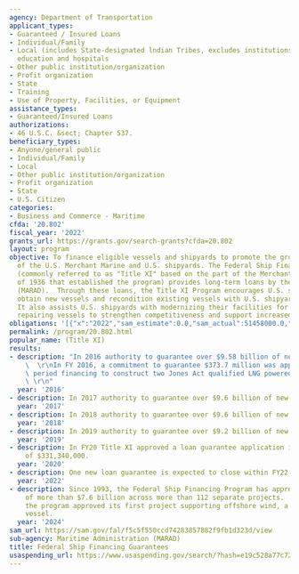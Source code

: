 ```yaml
---
agency: Department of Transportation
applicant_types:
- Guaranteed / Insured Loans
- Individual/Family
- Local (includes State-designated lndian Tribes, excludes institutions of higher
  education and hospitals
- Other public institution/organization
- Profit organization
- State
- Training
- Use of Property, Facilities, or Equipment
assistance_types:
- Guaranteed/Insured Loans
authorizations:
- 46 U.S.C. &sect; Chapter 537.
beneficiary_types:
- Anyone/general public
- Individual/Family
- Local
- Other public institution/organization
- Profit organization
- State
- U.S. Citizen
categories:
- Business and Commerce - Maritime
cfda: '20.802'
fiscal_year: '2022'
grants_url: https://grants.gov/search-grants?cfda=20.802
layout: program
objective: To finance eligible vessels and shipyards to promote the growth and modernization
  of the U.S. Merchant Marine and U.S. shipyards. The Federal Ship Financing Program
  (commonly referred to as "Title XI" based on the part of the Merchant Marine Act
  of 1936 that established the program) provides long-term loans by the Maritime Administration
  (MARAD).  Through these loans, the Title XI Program encourages U.S. shipowners to
  obtain new vessels and recondition existing vessels with U.S. shipyards cost effectively.
  It also assists U.S. shipyards with modernizing their facilities for building and
  repairing vessels to strengthen competitiveness and support increased productivity.
obligations: '[{"x":"2022","sam_estimate":0.0,"sam_actual":51458000.0,"usa_spending_actual":0.0},{"x":"2023","sam_estimate":200000000.0,"sam_actual":0.0,"usa_spending_actual":0.0},{"x":"2024","sam_estimate":200000000.0,"sam_actual":0.0,"usa_spending_actual":0.0}]'
permalink: /program/20.802.html
popular_name: (Title XI)
results:
- description: "In 2016 authority to guarantee over $9.58 billion of new guarantees.\
    \  \r\nIn FY 2016, a commitment to guarantee $373.7 million was approved for mortgage\
    \ period financing to construct two Jones Act qualified LNG powered ConRo vessels.\
    \ \r\n"
  year: '2016'
- description: In 2017 authority to guarantee over $9.6 billion of new guarantees.
  year: '2017'
- description: In 2018 authority to guarantee over $9.6 billion of new guarantees.
  year: '2018'
- description: In 2019 authority to guarantee over $9.2 billion of new guarantees.
  year: '2019'
- description: In FY20 Title XI approved a loan guarantee application in the amount
    of $331,340,000.
  year: '2020'
- description: One new loan guarantee is expected to close within FY22.
  year: '2022'
- description: Since 1993, the Federal Ship Financing Program has approved financing
    of more than $7.6 billion across more than 112 separate projects.  In FY 2023,
    the program approved its first project supporting offshore wind, a service operation
    vessel.
  year: '2024'
sam_url: https://sam.gov/fal/f5c5f550ccd74283857882f9fb1d323d/view
sub-agency: Maritime Administration (MARAD)
title: Federal Ship Financing Guarantees
usaspending_url: https://www.usaspending.gov/search/?hash=e19c528a77c7212eb0562e05b184faa4
---
```

